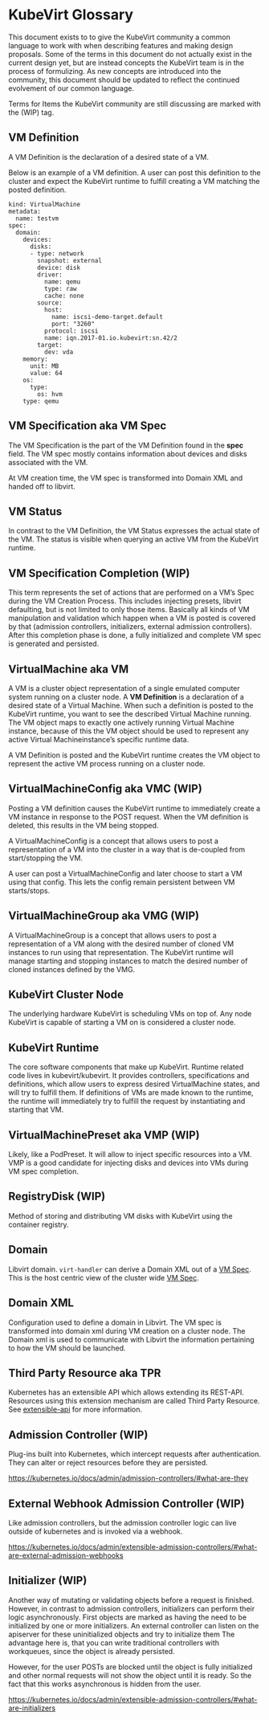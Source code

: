 # KubeVirt Glossary

This document exists to to give the KubeVirt community a common language to
work with when describing features and making design proposals. Some of the
terms in this document do not actually exist in the current design yet, but
are instead concepts the KubeVirt team is in the process of formulizing. As new
concepts are introduced into the community, this document should be updated to
reflect the continued evolvement of our common language. 

Terms for Items the KubeVirt community are still discussing are marked with the
(WIP) tag.

## VM Definition

A VM Definition is the declaration of a desired state of a VM.

Below is an example of a VM definition. A user can post this definition to the
cluster and expect the KubeVirt runtime to fulfill creating a VM matching the
posted definition.
```
kind: VirtualMachine
metadata:
  name: testvm
spec:
  domain:
    devices:
      disks:
      - type: network
        snapshot: external
        device: disk
        driver:
          name: qemu
          type: raw
          cache: none
        source:
          host:
            name: iscsi-demo-target.default
            port: "3260"
          protocol: iscsi
          name: iqn.2017-01.io.kubevirt:sn.42/2
        target:
          dev: vda
    memory:
      unit: MB
      value: 64
    os:
      type:
        os: hvm
    type: qemu

```

## VM Specification aka VM Spec

The VM Specification is the part of the VM Definition found in the **spec**
field. The VM spec mostly contains information about devices and disks
associated with the VM.

At VM creation time, the VM spec is transformed into Domain XML and handed off
to libvirt.

## VM Status

In contrast to the VM Definition, the VM Status expresses the actual state of
the VM. The status is visible when querying an active VM from the KubeVirt
runtime.

## VM Specification Completion (WIP)

This term represents the set of actions that are performed on a VM’s Spec
during the VM Creation Process. This includes injecting presets, libvirt
defaulting, but is not limited to only those items. Basically all kinds of VM
manipulation and validation which happen when a VM is posted is covered by that
(admission controllers, initializers, external admission controllers). After
this completion phase is done, a fully initialized and complete VM spec is
generated and persisted.

## VirtualMachine aka VM

A VM is a cluster object representation of a single emulated computer system
running on a cluster node. A **VM Definition** is a declaration of a desired
state of a Virtual Machine. When such a definition is posted to the KubeVirt
runtime, you want to see the described Virtual Machine running. The VM object
maps to exactly one actively running Virtual Machine instance, because of this
the VM object should be used to represent any active Virtual Machineinstance’s
specific runtime data.

A VM Definition is posted and the KubeVirt runtime creates the VM object to
represent the active VM process running on a cluster node.

## VirtualMachineConfig aka VMC (WIP)

Posting a VM definition causes the KubeVirt runtime to immediately create a VM
instance in response to the POST request. When the VM definition is deleted,
this results in the VM being stopped.

A VirtualMachineConfig is a concept that allows users to post a representation
of a VM into the cluster in a way that is de-coupled from start/stopping the VM.

A user can post a VirtualMachineConfig and later choose to start a VM using that
config.  This lets the config remain persistent between VM starts/stops. 

## VirtualMachineGroup aka VMG (WIP)

A VirtualMachineGroup is a concept that allows users to post a representation of
a VM along with the desired number of cloned VM instances to run using that
representation.  The KubeVirt runtime will manage starting and stopping
instances to match the desired number of cloned instances defined by the VMG.

## KubeVirt Cluster Node

The underlying hardware KubeVirt is scheduling VMs on top of. Any node KubeVirt
is capable of starting a VM on is considered a cluster node. 

## KubeVirt Runtime

The core software components that make up KubeVirt. Runtime related code lives
in kubevirt/kubevirt. It provides controllers, specifications and definitions,
which allow users to express desired VirtualMachine states, and will try to
fulfill them. If definitions of VMs are made known to the runtime, the runtime
will immediately try to fulfill the request by instantiating and starting that
VM.

## VirtualMachinePreset aka VMP (WIP)

Likely, like a PodPreset. It will allow to inject specific resources into a VM.
VMP is a good candidate for injecting disks and devices into VMs during VM spec
completion.

## RegistryDisk (WIP)

Method of storing and distributing VM disks with KubeVirt using the container
registry.

## Domain
Libvirt domain. `virt-handler` can derive a Domain XML out of a [VM Spec](#vm-specification-aka-vm-spec). 
This is the host centric view of the cluster wide [VM Spec](#vm-specification-aka-vm-spec).

## Domain XML

Configuration used to define a domain in Libvirt.  The VM spec is transformed
into domain xml during VM creation on a cluster node. The Domain xml is used to
communicate with Libvirt the information pertaining to how the VM should be
launched. 

## Third Party Resource aka TPR
Kubernetes has an extensible API which allows extending its REST-API.
Resources using this extension mechanism are called Third Party Resource.
See [extensible-api](https://github.com/kubernetes/kubernetes/blob/master/docs/design/extending-api.md)
for more information.


## Admission Controller (WIP)

Plug-ins built into Kubernetes, which intercept requests after authentication.
They can alter or reject resources before they are persisted.

https://kubernetes.io/docs/admin/admission-controllers/#what-are-they

## External Webhook Admission Controller (WIP)

Like admission controllers, but the admission controller logic can live outside
of kubernetes and is invoked via a webhook.

https://kubernetes.io/docs/admin/extensible-admission-controllers/#what-are-external-admission-webhooks

## Initializer (WIP)

Another way of mutating or validating objects before a request is finished.
However, in contrast to admission controllers, initializers can perform their
logic asynchronously. First objects are marked as having the need to be
initialized by one or more initializers. An external controller can listen
on the apiserver for these uninitialized objects and try to initialize them
The advantage here is, that you can write traditional controllers with
workqueues, since the object is already persisted.

However, for the user POSTs are blocked until the object is fully initialized
and other normal requests will not show the object until it is ready. So the
fact that this works asynchronous is hidden from the user.

https://kubernetes.io/docs/admin/extensible-admission-controllers/#what-are-initializers


